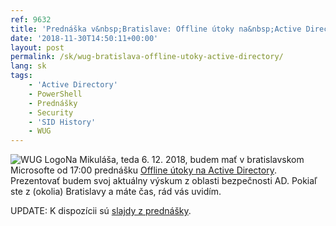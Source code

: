 ```yaml
---
ref: 9632
title: 'Prednáška v&nbsp;Bratislave: Offline útoky na&nbsp;Active Directory'
date: '2018-11-30T14:50:11+00:00'
layout: post
permalink: /sk/wug-bratislava-offline-utoky-active-directory/
lang: sk
tags:
    - 'Active Directory'
    - PowerShell
    - Prednášky
    - Security
    - 'SID History'
    - WUG
---
```


![WUG Logo](https://www.wug.sk/images/banner1.jpg)Na Mikuláša, teda 6. 12. 2018, budem mať v bratislavskom Microsofte od 17:00 prednášku [Offline útoky na Active Directory](https://www.wug.sk/?name=events&e=259). Prezentovať budem svoj aktuálny výskum z oblasti bezpečnosti AD. Pokiaľ ste z (okolia) Bratislavy a máte čas, rád vás uvidím.

UPDATE: K dispozícii sú [slajdy z prednášky](/wp-content/uploads/HIP_AD_Offline_Attacks.pdf).